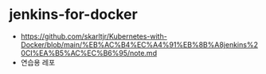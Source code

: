 # jenkins-for-docker
- https://github.com/skarltjr/Kubernetes-with-Docker/blob/main/%EB%AC%B4%EC%A4%91%EB%8B%A8jenkins%20CI%EA%B5%AC%EC%B6%95/note.md
- 연습용 레포
